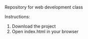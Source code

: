 Repository for web development class  

Instructions:
1. Download the project
2. Open index.html in your browser